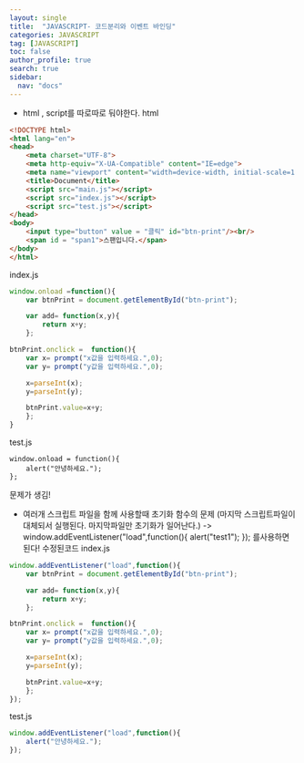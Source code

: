 ```yaml
---
layout: single
title:  "JAVASCRIPT- 코드분리와 이벤트 바인딩"
categories: JAVASCRIPT
tag: [JAVASCRIPT]
toc: false
author_profile: true
search: true
sidebar:
  nav: "docs"
---
```


- html , script를 따로따로 둬야한다.
html
```html
<!DOCTYPE html>
<html lang="en">
<head>
    <meta charset="UTF-8">
    <meta http-equiv="X-UA-Compatible" content="IE=edge">
    <meta name="viewport" content="width=device-width, initial-scale=1.0">
    <title>Document</title> 
    <script src="main.js"></script>
    <script src="index.js"></script>
    <script src="test.js"></script>   
</head>
<body>
    <input type="button" value = "클릭" id="btn-print"/><br/>
    <span id = "span1">스팬입니다.</span>
</body>
</html> 
```

index.js
```js
window.onload =function(){
    var btnPrint = document.getElementById("btn-print");

    var add= function(x,y){
        return x+y;
    };

btnPrint.onclick =  function(){
    var x= prompt("x값을 입력하세요.",0);
    var y= prompt("y값을 입력하세요.",0);

    x=parseInt(x);
    y=parseInt(y);

    btnPrint.value=x+y;
    };
}
```
test.js
```
window.onload = function(){
    alert("안녕하세요.");
};
```

문제가 생김! 
- 여러개 스크립트 파일을 함께 사용할때 초기화 함수의 문제 (마지막 스크립트파일이 대체되서 실행된다. 마지막파일만 초기화가 일어난다.)
-> window.addEventListener("load",function(){
    alert("test1");
}); 를사용하면된다!
수정된코드 index.js

```js
window.addEventListener("load",function(){
    var btnPrint = document.getElementById("btn-print");

    var add= function(x,y){
        return x+y;
    };

btnPrint.onclick =  function(){
    var x= prompt("x값을 입력하세요.",0);
    var y= prompt("y값을 입력하세요.",0);

    x=parseInt(x);
    y=parseInt(y);

    btnPrint.value=x+y;
    };
});
```
test.js
```js
window.addEventListener("load",function(){
    alert("안녕하세요.");
});
```